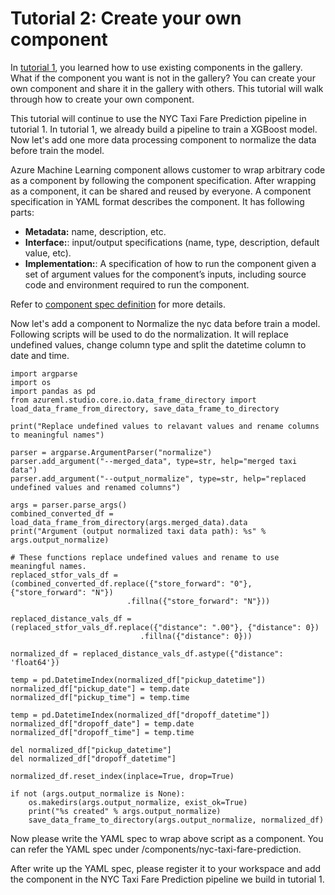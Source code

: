 # Tutorial 2: Create your own component

In [tutorial 1](./tutorial1-use-existing-components.md), you learned how to use existing components in the gallery. What if the component you want is not in the gallery? You can create your own component and share it in the gallery with others. This tutorial will walk through how to create your own component.

This tutorial will continue to use the NYC Taxi Fare Prediction pipeline in tutorial 1. In tutorial 1, we already build a pipeline to train a XGBoost model. Now let's add one more data processing component to normalize the data before train the model. 


Azure Machine Learning component allows customer to wrap arbitrary code as a component by following the component specification. After wrapping as a component, it can be shared and reused by everyone. A component specification in YAML format describes the component. It has following parts:

- **Metadata:** name, description, etc.
- **Interface:**: input/output specifications (name, type, description, default value, etc).
- **Implementation:**: A specification of how to run the component given a set of argument values for the component’s inputs, including source code and environment required to run the component. 

Refer to [component spec definition](../component-spec-definition.md) for more details. 

Now let's add a component to Normalize the nyc data before train a model. Following scripts will be used to do the normalization. It will replace undefined values, change column type and split the datetime column to date and time. 

```dotnetcli
import argparse
import os
import pandas as pd
from azureml.studio.core.io.data_frame_directory import load_data_frame_from_directory, save_data_frame_to_directory

print("Replace undefined values to relavant values and rename columns to meaningful names")

parser = argparse.ArgumentParser("normalize")
parser.add_argument("--merged_data", type=str, help="merged taxi data")
parser.add_argument("--output_normalize", type=str, help="replaced undefined values and renamed columns")

args = parser.parse_args()
combined_converted_df = load_data_frame_from_directory(args.merged_data).data
print("Argument (output normalized taxi data path): %s" % args.output_normalize)

# These functions replace undefined values and rename to use meaningful names.
replaced_stfor_vals_df = (combined_converted_df.replace({"store_forward": "0"}, {"store_forward": "N"})
                          .fillna({"store_forward": "N"}))

replaced_distance_vals_df = (replaced_stfor_vals_df.replace({"distance": ".00"}, {"distance": 0})
                             .fillna({"distance": 0}))

normalized_df = replaced_distance_vals_df.astype({"distance": 'float64'})

temp = pd.DatetimeIndex(normalized_df["pickup_datetime"])
normalized_df["pickup_date"] = temp.date
normalized_df["pickup_time"] = temp.time

temp = pd.DatetimeIndex(normalized_df["dropoff_datetime"])
normalized_df["dropoff_date"] = temp.date
normalized_df["dropoff_time"] = temp.time

del normalized_df["pickup_datetime"]
del normalized_df["dropoff_datetime"]

normalized_df.reset_index(inplace=True, drop=True)

if not (args.output_normalize is None):
    os.makedirs(args.output_normalize, exist_ok=True)
    print("%s created" % args.output_normalize)
    save_data_frame_to_directory(args.output_normalize, normalized_df)
``` 


Now please write the YAML spec to wrap above script as a component. You can refer the YAML spec under /components/nyc-taxi-fare-prediction. 

After write up the YAML spec, please register it to your workspace and add the component in the NYC Taxi Fare Prediction pipeline we build in tutorial 1.  